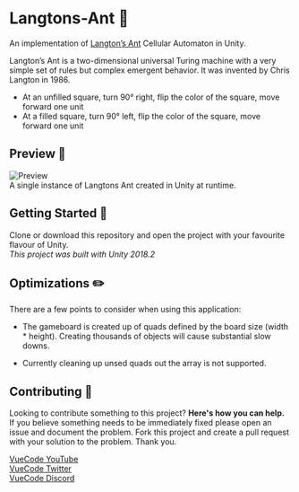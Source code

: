 # Langtons-Ant :ant:
An implementation of [Langton’s Ant](https://en.wikipedia.org/wiki/Langton%27s_ant) Cellular Automaton in Unity.  

Langton’s Ant is a two-dimensional universal Turing machine with a very simple set of rules but complex emergent behavior. It was invented by Chris Langton in 1986.

* At an unfilled square, turn 90° right, flip the color of the square, move forward one unit
* At a filled square, turn 90° left, flip the color of the square, move forward one unit

## Preview :eyes:
![Preview](https://i.imgur.com/hrezp31.gif)  
A single instance of Langtons Ant created in Unity at runtime.

## Getting Started :page_with_curl:
Clone or download this repository and open the project with your favourite flavour of Unity.  
_This project was built with Unity 2018.2_

## Optimizations :pencil2:
There are a few points to consider when using this application:
* The gameboard is created up of quads defined by the board size (width * height). Creating thousands of objects will cause substantial slow downs.

* Currently cleaning up unsed quads out the array is not supported.

## Contributing :muscle:
Looking to contribute something to this project? **Here's how you can help.**  
If you believe something needs to be immediately fixed please open an issue and document the problem. Fork this project and create a pull request with your solution to the problem. Thank you.  

[VueCode YouTube](https://www.youtube.com/channel/UCtP-1zQ2g_jpgYvvBqkWltA)  
[VueCode Twitter](https://twitter.com/VueCode/)  
[VueCode Discord](https://discord.gg/qWpEtR3)
